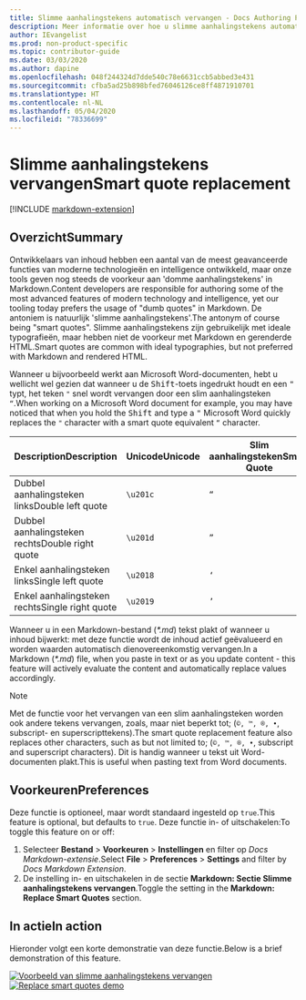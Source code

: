 ```yaml
---
title: Slimme aanhalingstekens automatisch vervangen - Docs Authoring Pack
description: Meer informatie over hoe u slimme aanhalingstekens automatisch vervangt met het Docs Authoring Pack, en de Visual Studio Code-extensie.
author: IEvangelist
ms.prod: non-product-specific
ms.topic: contributor-guide
ms.date: 03/03/2020
ms.author: dapine
ms.openlocfilehash: 048f244324d7dde540c78e6631ccb5abbed3e431
ms.sourcegitcommit: cfba5ad25b898bfed76046126ce8ff4871910701
ms.translationtype: HT
ms.contentlocale: nl-NL
ms.lasthandoff: 05/04/2020
ms.locfileid: "78336699"
---
```

# <a name="smart-quote-replacement"></a><span data-ttu-id="114dc-103">Slimme aanhalingstekens vervangen</span><span class="sxs-lookup"><span data-stu-id="114dc-103">Smart quote replacement</span></span>

[!INCLUDE [markdown-extension](includes/markdown-extension.md)]

## <a name="summary"></a><span data-ttu-id="114dc-104">Overzicht</span><span class="sxs-lookup"><span data-stu-id="114dc-104">Summary</span></span>

<span data-ttu-id="114dc-105">Ontwikkelaars van inhoud hebben een aantal van de meest geavanceerde functies van moderne technologieën en intelligence ontwikkeld, maar onze tools geven nog steeds de voorkeur aan 'domme aanhalingstekens' in Markdown.</span><span class="sxs-lookup"><span data-stu-id="114dc-105">Content developers are responsible for authoring some of the most advanced features of modern technology and intelligence, yet our tooling today prefers the usage of "dumb quotes" in Markdown.</span></span> <span data-ttu-id="114dc-106">De antoniem is natuurlijk 'slimme aanhalingstekens'.</span><span class="sxs-lookup"><span data-stu-id="114dc-106">The antonym of course being "smart quotes".</span></span> <span data-ttu-id="114dc-107">Slimme aanhalingstekens zijn gebruikelijk met ideale typografieën, maar hebben niet de voorkeur met Markdown en gerenderde HTML.</span><span class="sxs-lookup"><span data-stu-id="114dc-107">Smart quotes are common with ideal typographies, but not preferred with Markdown and rendered HTML.</span></span>

<span data-ttu-id="114dc-108">Wanneer u bijvoorbeeld werkt aan Microsoft Word-documenten, hebt u wellicht wel gezien dat wanneer u de <kbd>Shift</kbd>-toets ingedrukt houdt en een <kbd>"</kbd> typt, het teken `"` snel wordt vervangen door een slim aanhalingsteken `“`.</span><span class="sxs-lookup"><span data-stu-id="114dc-108">When working on a Microsoft Word document for example, you may have noticed that when you hold the <kbd>Shift</kbd> and type a <kbd>"</kbd> Microsoft Word quickly replaces the `"` character with a smart quote equivalent `“` character.</span></span>

| <span data-ttu-id="114dc-109">Description</span><span class="sxs-lookup"><span data-stu-id="114dc-109">Description</span></span>        | <span data-ttu-id="114dc-110">Unicode</span><span class="sxs-lookup"><span data-stu-id="114dc-110">Unicode</span></span>  | <span data-ttu-id="114dc-111">Slim aanhalingsteken</span><span class="sxs-lookup"><span data-stu-id="114dc-111">Smart Quote</span></span> | <span data-ttu-id="114dc-112">Vervanging</span><span class="sxs-lookup"><span data-stu-id="114dc-112">Replacement</span></span> |
|--------------------|----------|-------------|-------------|
| <span data-ttu-id="114dc-113">Dubbel aanhalingsteken links</span><span class="sxs-lookup"><span data-stu-id="114dc-113">Double left quote</span></span>  | `\u201c` | `“`         | `"`         |
| <span data-ttu-id="114dc-114">Dubbel aanhalingsteken rechts</span><span class="sxs-lookup"><span data-stu-id="114dc-114">Double right quote</span></span> | `\u201d` | `”`         | `"`         |
| <span data-ttu-id="114dc-115">Enkel aanhalingsteken links</span><span class="sxs-lookup"><span data-stu-id="114dc-115">Single left quote</span></span>  | `\u2018` | `‘`         | `'`         |
| <span data-ttu-id="114dc-116">Enkel aanhalingsteken rechts</span><span class="sxs-lookup"><span data-stu-id="114dc-116">Single right quote</span></span> | `\u2019` | `’`         | `'`         |

<span data-ttu-id="114dc-117">Wanneer u in een Markdown-bestand (*\*.md*) tekst plakt of wanneer u inhoud bijwerkt: met deze functie wordt de inhoud actief geëvalueerd en worden waarden automatisch dienovereenkomstig vervangen.</span><span class="sxs-lookup"><span data-stu-id="114dc-117">In a Markdown (*\*.md*) file, when you paste in text or as you update content - this feature will actively evaluate the content and automatically replace values accordingly.</span></span>

> [!NOTE]
> <span data-ttu-id="114dc-118">Met de functie voor het vervangen van een slim aanhalingsteken worden ook andere tekens vervangen, zoals, maar niet beperkt tot; (`©, ™, ®, •`, subscript- en superscripttekens).</span><span class="sxs-lookup"><span data-stu-id="114dc-118">The smart quote replacement feature also replaces other characters, such as but not limited to; (`©, ™, ®, •`, subscript and superscript characters).</span></span> <span data-ttu-id="114dc-119">Dit is handig wanneer u tekst uit Word-documenten plakt.</span><span class="sxs-lookup"><span data-stu-id="114dc-119">This is useful when pasting text from Word documents.</span></span>

## <a name="preferences"></a><span data-ttu-id="114dc-120">Voorkeuren</span><span class="sxs-lookup"><span data-stu-id="114dc-120">Preferences</span></span>

<span data-ttu-id="114dc-121">Deze functie is optioneel, maar wordt standaard ingesteld op `true`.</span><span class="sxs-lookup"><span data-stu-id="114dc-121">This feature is optional, but defaults to `true`.</span></span> <span data-ttu-id="114dc-122">Deze functie in- of uitschakelen:</span><span class="sxs-lookup"><span data-stu-id="114dc-122">To toggle this feature on or off:</span></span>

1. <span data-ttu-id="114dc-123">Selecteer **Bestand** > **Voorkeuren** > **Instellingen** en filter op *Docs Markdown-extensie*.</span><span class="sxs-lookup"><span data-stu-id="114dc-123">Select **File** > **Preferences** > **Settings** and filter by *Docs Markdown Extension*.</span></span>
1. <span data-ttu-id="114dc-124">De instelling in- en uitschakelen in de sectie **Markdown: Sectie Slimme aanhalingstekens vervangen**.</span><span class="sxs-lookup"><span data-stu-id="114dc-124">Toggle the setting in the **Markdown: Replace Smart Quotes** section.</span></span>

## <a name="in-action"></a><span data-ttu-id="114dc-125">In actie</span><span class="sxs-lookup"><span data-stu-id="114dc-125">In action</span></span>

<span data-ttu-id="114dc-126">Hieronder volgt een korte demonstratie van deze functie.</span><span class="sxs-lookup"><span data-stu-id="114dc-126">Below is a brief demonstration of this feature.</span></span>

<span data-ttu-id="114dc-127">[![Voorbeeld van slimme aanhalingstekens vervangen](media/replace-smart-quotes.gif)](media/replace-smart-quotes.gif#lightbox)</span><span class="sxs-lookup"><span data-stu-id="114dc-127">[![Replace smart quotes demo](media/replace-smart-quotes.gif)](media/replace-smart-quotes.gif#lightbox)</span></span>
